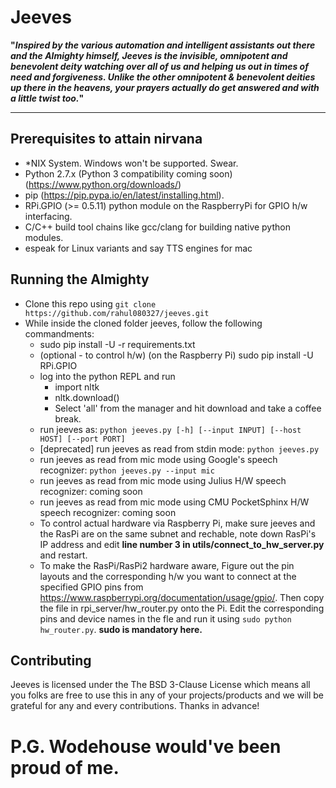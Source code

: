 # Jeeves


**"*Inspired by the various automation and intelligent assistants out there and the Almighty himself, Jeeves is the invisible, omnipotent and benevolent deity watching over all of us and helping us out in times of need and forgiveness. Unlike the other omnipotent & benevolent deities up there in the heavens, your prayers actually do get answered and with a little twist too.*"**

---------------------------------

## Prerequisites to attain nirvana
- *NIX System. Windows won't be supported. Swear.
- Python 2.7.x (Python 3 compatibility coming soon) (https://www.python.org/downloads/)
- pip (https://pip.pypa.io/en/latest/installing.html).
- RPi.GPIO (>= 0.5.11) python module on the RaspberryPi for GPIO h/w interfacing.
- C/C++ build tool chains like gcc/clang for building native python modules.
- espeak for Linux variants and say TTS engines for mac

## Running the Almighty

- Clone this repo using  ``` git clone https://github.com/rahul080327/jeeves.git ```
- While inside the cloned folder jeeves, follow the following commandments:
    - sudo pip install -U -r requirements.txt
    - (optional - to control h/w) (on the Raspberry Pi) sudo pip install -U RPi.GPIO
    - log into the python REPL and run
        - import nltk
        - nltk.download()
        - Select 'all' from the manager and hit download and take a coffee break.
    - run jeeves as: ``` python jeeves.py [-h] [--input INPUT] [--host HOST] [--port PORT] ```
    - [deprecated] run jeeves as read from stdin mode: ``` python jeeves.py ```
    - run jeeves as read from mic mode using Google's speech recognizer: ``` python jeeves.py --input mic ```
    - run jeeves as read from mic mode using Julius H/W speech recognizer:  coming soon
    - run jeeves as read from mic mode using CMU PocketSphinx H/W speech recognizer:  coming soon
    - To control actual hardware via Raspberry Pi, make sure jeeves and the RasPi are on the same subnet and rechable, note down RasPi's IP address and edit **line number 3 in utils/connect_to_hw_server.py** and restart.
    - To make the RasPi/RasPi2 hardware aware, Figure out the pin layouts and the corresponding h/w you want to connect at the specified GPIO pins from https://www.raspberrypi.org/documentation/usage/gpio/. Then copy the file in rpi_server/hw_router.py onto the Pi. Edit the corresponding pins and device names in the fle and run it using ``` sudo python hw_router.py ```. **sudo is mandatory here.**

## Contributing
Jeeves is licensed under the The BSD 3-Clause License which means all you folks are free to use this in any of your projects/products and we will be grateful for any and every contributions. Thanks in advance!

# P.G. Wodehouse would've been proud of me.
